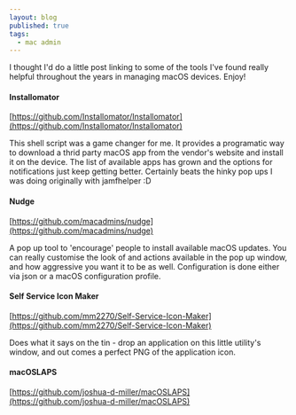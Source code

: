 ```yaml
---
layout: blog
published: true
tags:
  - mac admin
---
```

I thought I'd do a little post linking to some of the tools I've found really helpful throughout the years in managing macOS devices. Enjoy!

#### Installomator
[https://github.com/Installomator/Installomator](https://github.com/Installomator/Installomator)

This shell script was a game changer for me. It provides a programatic way to download a thrid party macOS app from the vendor's website and install it on the device. The list of available apps has grown and the options for notifications just keep getting better. Certainly beats the hinky pop ups I was doing originally with jamfhelper :D

#### Nudge
[https://github.com/macadmins/nudge](https://github.com/macadmins/nudge)

A pop up tool to 'encourage' people to install available macOS updates. You can really customise the look of and actions available in the pop up window, and how aggressive you want it to be as well. Configuration is done either via json or a macOS configuration profile. 

#### Self Service Icon Maker
[https://github.com/mm2270/Self-Service-Icon-Maker](https://github.com/mm2270/Self-Service-Icon-Maker)

Does what it says on the tin - drop an application on this little utility's window, and out comes a perfect PNG of the application icon. 

#### macOSLAPS
[https://github.com/joshua-d-miller/macOSLAPS](https://github.com/joshua-d-miller/macOSLAPS)
